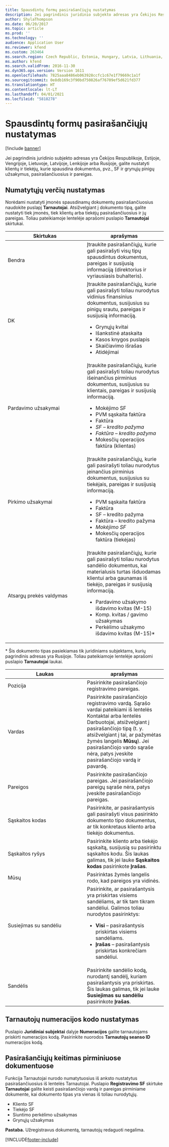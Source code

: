 ```yaml
---
title: Spausdintų formų pasirašančiųjų nustatymas
description: Jei pagrindinis juridinio subjekto adresas yra Čekijos Respublikoje, Estijoje, Vengrijoje, Lietuvoje, Latvijoje, Lenkijoje arba Rusijoje, galite nustatyti klientų ir tiekėjų, kurie spausdina dokumentus, pvz., SF ir grynųjų pinigų užsakymus, pasirašančiuosius ir pareigas.
author: ShylaThompson
ms.date: 06/20/2017
ms.topic: article
ms.prod: ''
ms.technology: ''
audience: Application User
ms.reviewer: kfend
ms.custom: 263464
ms.search.region: Czech Republic, Estonia, Hungary, Latvia, Lithuania, Poland, Russia
ms.author: kfend
ms.search.validFrom: 2016-11-30
ms.dyn365.ops.version: Version 1611
ms.openlocfilehash: 7825aaa8486eb063928ccfc1c67e1f79669c1a1f
ms.sourcegitcommit: 0e8db169c3f90bd750826af76709ef5d621fd377
ms.translationtype: HT
ms.contentlocale: lt-LT
ms.lasthandoff: 04/01/2021
ms.locfileid: "5818278"
---
```

# <a name="set-up-signers-for-print-forms"></a>Spausdintų formų pasirašančiųjų nustatymas

[!include [banner](../includes/banner.md)]

Jei pagrindinis juridinio subjekto adresas yra Čekijos Respublikoje, Estijoje, Vengrijoje, Lietuvoje, Latvijoje, Lenkijoje arba Rusijoje, galite nustatyti klientų ir tiekėjų, kurie spausdina dokumentus, pvz., SF ir grynųjų pinigų užsakymus, pasirašančiuosius ir pareigas.

<a name="set-up-default-values"></a>Numatytųjų verčių nustatymas
---------------------

Norėdami nustatyti įmonės spausdinamų dokumentų pasirašančiuosius naudokite puslapį **Tarnautojai**. Atsižvelgiant į dokumento tipą, galite nustatyti tiek įmonės, tiek klientų arba tiekėjų pasirašančiuosius ir jų pareigas. Toliau pateikiamoje lentelėje aprašomi puslapio **Tarnautojai** skirtukai.

<table>
<colgroup>
<col width="50%" />
<col width="50%" />
</colgroup>
<thead>
<tr class="header">
<th>Skirtukas</th>
<th>aprašymas</th>
</tr>
</thead>
<tbody>
<tr class="odd">
<td>Bendra</td>
<td>Įtraukite pasirašančiųjų, kurie gali pasirašyti visų tipų spausdintus dokumentus, pareigas ir susijusią informaciją (direktorius ir vyriausiasis buhalteris).</td>
</tr>
<tr class="even">
<td>DK</td>
<td>Įtraukite pasirašančiųjų, kurie gali pasirašyti toliau nurodytus vidinius finansinius dokumentus, susijusius su pinigų srautu, pareigas ir susijusią informaciją.
<ul>
<li>Grynųjų kvitai</li>
<li>Išankstinė ataskaita</li>
<li>Kasos knygos puslapis</li>
<li>Skaičiavimo išrašas</li>
<li>Atidėjimai<em></li>
</ul></td>
</tr>
<tr class="odd">
<td>Pardavimo užsakymai</td>
<td>Įtraukite pasirašančiųjų, kurie gali pasirašyti toliau nurodytus išeinančius pirminius dokumentus, susijusius su klientais, pareigas ir susijusią informaciją.
<ul>
<li>Mokėjimo SF</em></li>
<li>PVM sąskaita faktūra</li>
<li>Faktūra<em></li>
<li>SF – kredito pažyma</li>
<li>Faktūra – kredito pažyma</em></li>
<li>Mokesčių operacijos faktūra (klientas)<em></li>
</ul></td>
</tr>
<tr class="even">
<td>Pirkimo užsakymai</td>
<td>Įtraukite pasirašančiųjų, kurie gali pasirašyti toliau nurodytus įeinančius pirminius dokumentus, susijusius su tiekėjais, pareigas ir susijusią informaciją.
<ul>
<li>PVM sąskaita faktūra</li>
<li>Faktūra</em></li>
<li>SF – kredito pažyma</li>
<li>Faktūra – kredito pažyma<em></li>
<li>Mokėjimo SF</em></li>
<li>Mokesčių operacijos faktūra (tiekėjas)<em></li>
</ul></td>
</tr>
<tr class="odd">
<td>Atsargų prekės valdymas</td>
<td>Įtraukite pasirašančiųjų, kurie gali pasirašyti toliau nurodytus sandėlio dokumentus, kai materialusis turtas išduodamas klientui arba gaunamas iš tiekėjo, pareigas ir susijusią informaciją.
<ul>
<li>Pardavimo užsakymo išdavimo kvitas (M-15)</em></li>
<li>Komp. kvitas / gavimo užsakymas</li>
<li>Perkėlimo užsakymo išdavimo kvitas (M-15)*</li>
</ul></td>
</tr>
</tbody>
</table>

\* Šis dokumento tipas pasiekiamas tik juridiniams subjektams, kurių pagrindinis adresas yra Rusijoje. Toliau pateikiamoje lentelėje aprašomi puslapio **Tarnautojai** laukai.

<table>
<colgroup>
<col width="50%" />
<col width="50%" />
</colgroup>
<thead>
<tr class="header">
<th>Laukas</th>
<th>aprašymas</th>
</tr>
</thead>
<tbody>
<tr class="odd">
<td>Pozicija</td>
<td>Pasirinkite pasirašančiojo registravimo pareigas.</td>
</tr>
<tr class="even">
<td>Vardas</td>
<td>Pasirinkite pasirašančiojo registravimo vardą. Sąrašo vardai pateikiami iš lentelės Kontaktai arba lentelės Darbuotojai, atsižvelgiant į pasirašančiojo tipą (t. y. atsižvelgiant į tai, ar pažymėtas žymės langelis <strong>Mūsų</strong>). Jei pasirašančiojo vardo sąraše nėra, patys įveskite pasirašančiojo vardą ir pavardę.</td>
</tr>
<tr class="odd">
<td>Pareigos</td>
<td>Pasirinkite pasirašančiojo pareigas. Jei pasirašančiojo pareigų sąraše nėra, patys įveskite pasirašančiojo pareigas.</td>
</tr>
<tr class="even">
<td>Sąskaitos kodas</td>
<td>Pasirinkite, ar pasirašantysis gali pasirašyti visus pasirinkto dokumento tipo dokumentus, ar tik konkretaus kliento arba tiekėjo dokumentus.</td>
</tr>
<tr class="odd">
<td>Sąskaitos ryšys</td>
<td>Pasirinkite kliento arba tiekėjo sąskaitą, susijusią su pasirinktu sąskaitos kodu. Šis laukas galimas, tik jei lauke <strong>Sąskaitos kodas</strong> pasirinkote <strong>Įrašas</strong>.</td>
</tr>
<tr class="even">
<td>Mūsų</td>
<td>Pasirinktas žymės langelis rodo, kad pareigos yra vidinės.</td>
</tr>
<tr class="odd">
<td>Susiejimas su sandėliu</td>
<td>Pasirinkite, ar pasirašantysis yra priskirtas visiems sandėliams, ar tik tam tikram sandėliui. Galimos toliau nurodytos pasirinktys:
<ul>
<li><strong>Visi</strong> – pasirašantysis priskirtas visiems sandėliams.</li>
<li><strong>Įrašas</strong> – pasirašantysis priskirtas konkrečiam sandėliui.</li>
</ul></td>
</tr>
<tr class="even">
<td>Sandėlis</td>
<td>Pasirinkite sandėlio kodą, nurodantį sandėlį, kuriam pasirašantysis yra priskirtas. Šis laukas galimas, tik jei lauke <strong>Susiejimas su sandėliu</strong> pasirinkote <strong>Įrašas</strong>.</td>
</tr>
</tbody>
</table>

## <a name="set-up-a-number-sequence-code-for-officials"></a>Tarnautojų numeracijos kodo nustatymas
Puslapio **Juridiniai subjektai** dalyje **Numeracijos** galite tarnautojams priskirti numeracijos kodą. Pasirinkite nuorodos **Tarnautojų seanso ID** numeracijos kodą.

## <a name="modify-signers-in-primary-documents"></a>Pasirašančiųjų keitimas pirminiuose dokumentuose
Funkcija Tarnautojai nurodo numatytuosius iš anksto nustatytus pasirašančiuosius iš lentelės Tarnautojai. Puslapio **Registravimo SF** skirtuke **Tarnautojai** galite keisti pasirašančiojo vardą ir pareigas pirminiame dokumente, kai dokumento tipas yra vienas iš toliau nurodytųjų.

-   Kliento SF
-   Tiekėjo SF
-   Siuntimo perkėlimo užsakymas
-   Grynųjų užsakymas

**Pastaba.** Užregistravus dokumentą, tarnautojų redaguoti negalima.





[!INCLUDE[footer-include](../../includes/footer-banner.md)]